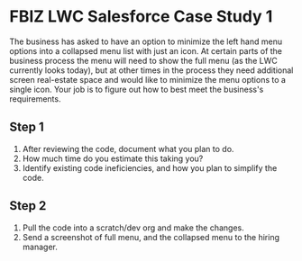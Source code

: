 # FBIZ LWC Salesforce Case Study 1

The business has asked to have an option to minimize the left hand menu options into a collapsed menu list with just an icon.  At certain parts of the business process the menu will need to show the full menu (as the LWC currently looks today), but at other times in the process they need additional screen real-estate space and would like to minimize the menu options to a single icon.  Your job is to figure out how to best meet the business's requirements.

## Step 1
1) After reviewing the code, document what you plan to do.
2) How much time do you estimate this taking you?
3) Identify existing code ineficiencies, and how you plan to simplify the code.  

## Step 2
1) Pull the code into a scratch/dev org and make the changes.
2) Send a screenshot of full menu, and the collapsed menu to the hiring manager. 


